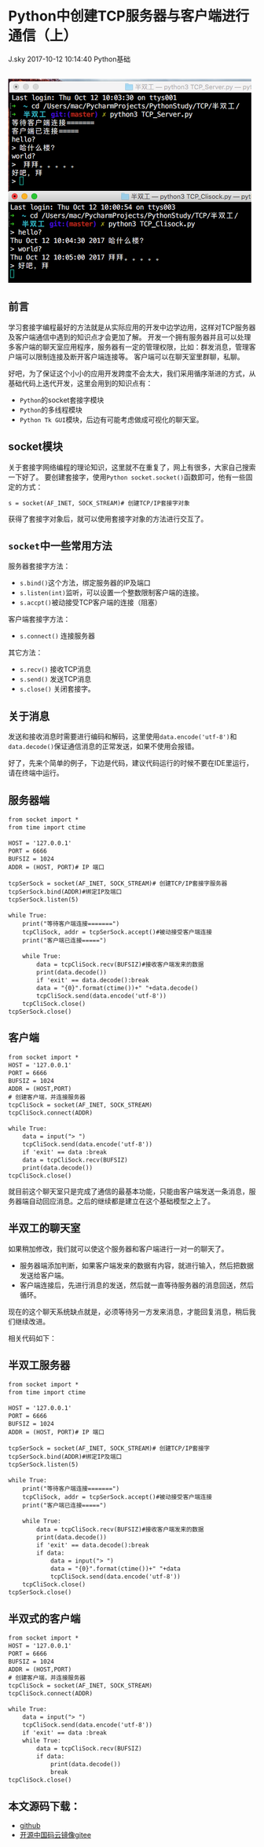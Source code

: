 <div class="blog-article">
<h1 class="title">Python中创建TCP服务器与客户端进行通信（上）</h1>
<span class="author">J.sky</span>
<span class="time">2017-10-12 10:14:40</span>
<span class="tag">Python基础</span>
</div>
</br>

![输入图片说明](assets/images/media/upload/2017/10/Snip20171012_19.png)

## 前言
学习套接字编程最好的方法就是从实际应用的开发中边学边用，这样对TCP服务器及客户端通信中遇到的知识点才会更加了解。
开发一个拥有服务器并且可以处理多客户端的聊天室应用程序，服务器有一定的管理权限，比如：群发消息，管理客户端可以限制连接及断开客户端连接等。
客户端可以在聊天室里群聊，私聊。

好吧，为了保证这个小小的应用开发跨度不会太大，我们采用循序渐进的方式，从基础代码上迭代开发，这里会用到的知识点有：

+ `Python`的socket套接字模块
+ `Python`的多线程模块
+ `Python Tk GUI`模块，后边有可能考虑做成可视化的聊天室。

## socket模块
关于套接字网络编程的理论知识，这里就不在重复了，网上有很多，大家自己搜索一下好了。
要创建套接字，使用`Python socket.socket()`函数即可，他有一些固定的方式：

    s = socket(AF_INET, SOCK_STREAM)# 创建TCP/IP套接字对象

获得了套接字对象后，就可以使用套接字对象的方法进行交互了。

## `socket`中一些常用方法

服务器套接字方法：

+ `s.bind()`这个方法，绑定服务器的IP及端口
+ `s.listen(int)`监听，可以设置一个整数限制客户端的连接。
+ `s.accpt()`被动接受TCP客户端的连接（阻塞）

客户端套接字方法：

+ `s.connect()` 连接服务器

其它方法：

+ `s.recv()` 接收TCP消息
+ `s.send()` 发送TCP消息
+ `s.close()` 关闭套接字。

## 关于消息

发送和接收消息时需要进行编码和解码，这里使用`data.encode('utf-8')`和`data.decode()`保证通信消息的正常发送，如果不使用会报错。


好了，先来个简单的例子，下边是代码，建议代码运行的时候不要在IDE里运行，请在终端中运行。

## 服务器端

<pre><code>from socket import *
from time import ctime

HOST = '127.0.0.1'
PORT = 6666
BUFSIZ = 1024
ADDR = (HOST, PORT)# IP 端口

tcpSerSock = socket(AF_INET, SOCK_STREAM)# 创建TCP/IP套接字服务器
tcpSerSock.bind(ADDR)#绑定IP及端口
tcpSerSock.listen(5)

while True:
    print("等待客户端连接=======")
    tcpCliSock, addr = tcpSerSock.accept()#被动接受客户端连接
    print("客户端已连接=====")

    while True:
        data = tcpCliSock.recv(BUFSIZ)#接收客户端发来的数据
        print(data.decode())
        if 'exit' == data.decode():break
        data = "{0}".format(ctime())+" "+data.decode()
        tcpCliSock.send(data.encode('utf-8'))
    tcpCliSock.close()
tcpSerSock.close()</code></pre>

## 客户端

<pre><code>from socket import *
HOST = '127.0.0.1'
PORT = 6666
BUFSIZ = 1024
ADDR = (HOST,PORT)
# 创建客户端，并连接服务器
tcpCliSock = socket(AF_INET, SOCK_STREAM)
tcpCliSock.connect(ADDR)

while True:
    data = input("> ")
    tcpCliSock.send(data.encode('utf-8'))
    if 'exit' == data :break
    data = tcpCliSock.recv(BUFSIZ)
    print(data.decode())
tcpCliSock.close()</code></pre>


就目前这个聊天室只是完成了通信的最基本功能，只能由客户端发送一条消息，服务器端自动回应消息。之后的继续都是建立在这个基础模型之上了。

## 半双工的聊天室

如果稍加修改，我们就可以使这个服务器和客户端进行一对一的聊天了。

+ 服务器端添加判断，如果客户端发来的数据有内容，就进行输入，然后把数据发送给客户端。
+ 客户端连接后，先进行消息的发送，然后就一直等待服务器的消息回送，然后循环。

现在的这个聊天系统缺点就是，必须等待另一方发来消息，才能回复消息，稍后我们继续改进。

相关代码如下：

## 半双工服务器

<pre><code>from socket import *
from time import ctime

HOST = '127.0.0.1'
PORT = 6666
BUFSIZ = 1024
ADDR = (HOST, PORT)# IP 端口

tcpSerSock = socket(AF_INET, SOCK_STREAM)# 创建TCP/IP套接字
tcpSerSock.bind(ADDR)#绑定IP及端口
tcpSerSock.listen(5)

while True:
    print("等待客户端连接=======")
    tcpCliSock, addr = tcpSerSock.accept()#被动接受客户端连接
    print("客户端已连接=====")

    while True:
        data = tcpCliSock.recv(BUFSIZ)#接收客户端发来的数据
        print(data.decode())
        if 'exit' == data.decode():break
        if data:
            data = input("> ")
            data = "{0}".format(ctime())+" "+data
            tcpCliSock.send(data.encode('utf-8'))
    tcpCliSock.close()
tcpSerSock.close()</code></pre>

## 半双式的客户端

<pre><code>from socket import *
HOST = '127.0.0.1'
PORT = 6666
BUFSIZ = 1024
ADDR = (HOST,PORT)
# 创建客户端，并连接服务器
tcpCliSock = socket(AF_INET, SOCK_STREAM)
tcpCliSock.connect(ADDR)

while True:
    data = input("> ")
    tcpCliSock.send(data.encode('utf-8'))
    if 'exit' == data :break
    while True:
        data = tcpCliSock.recv(BUFSIZ)
        if data:
            print(data.decode())
            break
tcpCliSock.close()</code></pre>

## 本文源码下载：

+ [github](https://github.com/bosichong/17python.com/tree/master/TCP)
+ [开源中国码云镜像gitee](https://gitee.com/J_Sky/17python.com/tree/master/TCP)